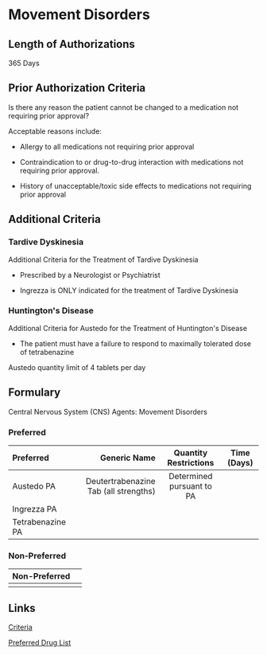 # Movement Disorders

## Length of Authorizations

365 Days

## Prior Authorization Criteria

Is there any reason the patient cannot be changed to a medication not requiring prior approval?

Acceptable reasons include:

- Allergy to all medications not requiring prior approval

- Contraindication to or drug-to-drug interaction with medications not requiring prior approval.

- History of unacceptable/toxic side effects to medications not requiring prior approval

## Additional Criteria

### Tardive Dyskinesia

Additional Criteria for the Treatment of Tardive Dyskinesia

- Prescribed by a Neurologist or Psychiatrist

- Ingrezza is ONLY indicated for the treatment of Tardive Dyskinesia

### Huntington's Disease

Additional Criteria for Austedo for the Treatment of Huntington's Disease

- The patient must have a failure to respond to maximally tolerated dose of tetrabenazine

Austedo quantity limit of 4 tablets per day

## Formulary

Central Nervous System (CNS) Agents: Movement Disorders

### Preferred

| Preferred        |                          Generic Name |   Quantity Restrictions   | Time (Days) |
| :--------------- | ------------------------------------: | :-----------------------: | :---------: |
| Austedo PA       | Deutertrabenazine Tab (all strengths) | Determined pursuant to PA |             |
| Ingrezza PA      |                                       |                           |             |
| Tetrabenazine PA |                                       |                           |             |

### Non-Preferred

| Non-Preferred |      |
| :------------ | ---: |
|               |      |

## Links

[Criteria](https://pharmacy.medicaid.ohio.gov/sites/default/files/20221001_UPDL_Criteria_APPROVED.pdf#page=37)

[Preferred Drug List](https://pharmacy.medicaid.ohio.gov/sites/default/files/20221001_UPDL_APPROVED_.pdf#page=16)
